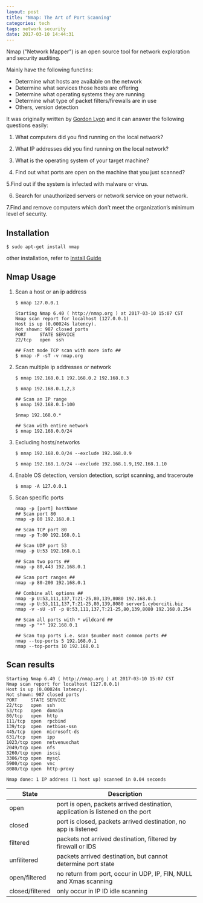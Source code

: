 ```yaml
---
layout: post
title: "Nmap: The Art of Port Scanning"
categories: tech
tags: network security
date: 2017-03-10 14:44:31
---
```


Nmap ("Network Mapper") is an open source tool for network exploration and security auditing.

Mainly have the following functins:

* Determine what hosts are available on the network
* Determine what services those hosts are offering
* Determine what operating systems they are running
* Determine what type of packet filters/firewalls are in use
* Others, version detection

It was originally written by [Gordon Lyon](https://en.wikipedia.org/wiki/Gordon_Lyon) and it can answer the following questions easily:

1. What computers did you find running on the local network?

2. What IP addresses did you find running on the local network?

3. What is the operating system of your target machine?

4. Find out what ports are open on the machine that you just scanned?

5.Find out if the system is infected with malware or virus.

6. Search for unauthorized servers or network service on your network.

7.Find and remove computers which don’t meet the organization’s minimum level of security.


## Installation

```
$ sudo apt-get install nmap
```

other installation, refer to [Install Guide](https://nmap.org/book/install.html)

## Nmap Usage

1. Scan a host or an ip address

   ```
   $ nmap 127.0.0.1

   Starting Nmap 6.40 ( http://nmap.org ) at 2017-03-10 15:07 CST
   Nmap scan report for localhost (127.0.0.1)
   Host is up (0.00024s latency).
   Not shown: 987 closed ports
   PORT     STATE SERVICE
   22/tcp   open  ssh

   ## Fast mode TCP scan with more info ##
   $ nmap -F -sT -v nmap.org
   ```

2. Scan multiple ip addresses or network

   ```
   $ nmap 192.168.0.1 192.168.0.2 192.168.0.3

   $ nmap 192.168.0.1,2,3

   ## Scan an IP range
   $ nmap 192.168.0.1-100

   $nmap 192.168.0.*

   ## Scan with entire network
   $ nmap 192.168.0.0/24

   ```

3. Excluding hosts/networks

   ```
   $ nmap 192.168.0.0/24 --exclude 192.168.0.9

   $ nmap 192.168.1.0/24 --exclude 192.168.1.9,192.168.1.10
   ```

4. Enable OS detection, version detection, script scanning, and traceroute

   ```
   $ nmap -A 127.0.0.1
   ```

5. Scan specific ports

   ```
   nmap -p [port] hostName
   ## Scan port 80
   nmap -p 80 192.168.0.1
	 
   ## Scan TCP port 80
   nmap -p T:80 192.168.0.1
	 
   ## Scan UDP port 53
   nmap -p U:53 192.168.0.1
 
   ## Scan two ports ##
   nmap -p 80,443 192.168.0.1
 
   ## Scan port ranges ##
   nmap -p 80-200 192.168.0.1
	 
   ## Combine all options ##
   nmap -p U:53,111,137,T:21-25,80,139,8080 192.168.0.1
   nmap -p U:53,111,137,T:21-25,80,139,8080 server1.cyberciti.biz
   nmap -v -sU -sT -p U:53,111,137,T:21-25,80,139,8080 192.168.0.254
	 
   ## Scan all ports with * wildcard ##
   nmap -p "*" 192.168.0.1
	 
   ## Scan top ports i.e. scan $number most common ports ##
   nmap --top-ports 5 192.168.0.1
   nmap --top-ports 10 192.168.0.1
   ```

## Scan results

```
Starting Nmap 6.40 ( http://nmap.org ) at 2017-03-10 15:07 CST
Nmap scan report for localhost (127.0.0.1)
Host is up (0.00024s latency).
Not shown: 987 closed ports
PORT     STATE SERVICE
22/tcp   open  ssh
53/tcp   open  domain
80/tcp   open  http
111/tcp  open  rpcbind
139/tcp  open  netbios-ssn
445/tcp  open  microsoft-ds
631/tcp  open  ipp
1023/tcp open  netvenuechat
2049/tcp open  nfs
3260/tcp open  iscsi
3306/tcp open  mysql
5900/tcp open  vnc
8080/tcp open  http-proxy

Nmap done: 1 IP address (1 host up) scanned in 0.04 seconds
```

| State           | Description                                                                    |
|-----------------|--------------------------------------------------------------------------------|
| open            | port is open, packets arrived destination, application is listened on the port |
| closed          | port is closed, packets arrived destination, no app is listened                |
| filtered        | packets not arrived destination, filtered by firewall or IDS                   |
| unfilitered     | packets arrived destination, but cannot determine port state                   |
| open/filtered   | no return from port, occur in UDP, IP, FIN, NULL and Xmas scanning             |
| closed/filtered | only occur in IP ID idle scanning                                              |
